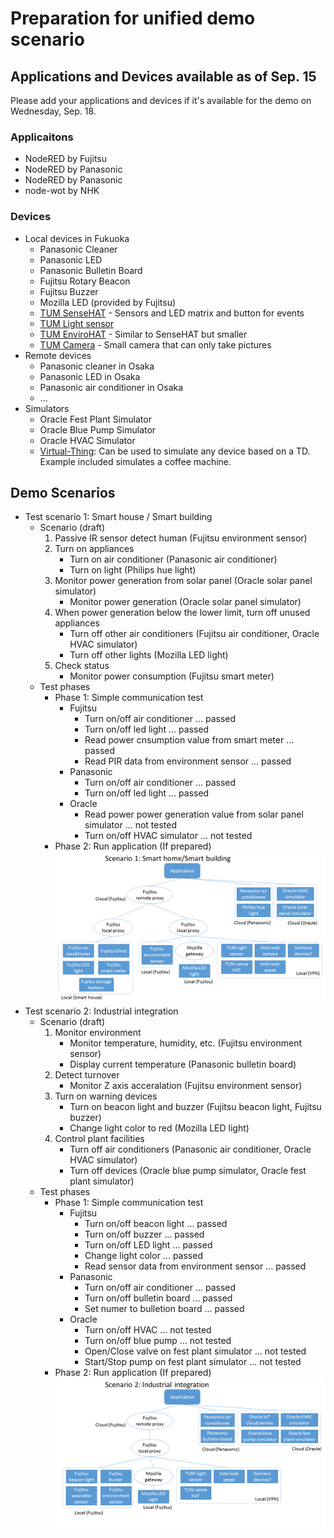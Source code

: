 # Preparation for unified demo scenario

## Applications and Devices available as of Sep. 15

Please add your applications and devices if it's available for the demo on Wednesday, Sep. 18.

### Applicaitons
* NodeRED by Fujitsu
* NodeRED by Panasonic
* NodeRED by Panasonic
* node-wot by NHK

### Devices
* Local devices in Fukuoka
  * Panasonic Cleaner
  * Panasonic LED
  * Panasonic Bulletin Board
  * Fujitsu Rotary Beacon
  * Fujitsu Buzzer
  * Mozilla LED (provided by Fujitsu)
  * [TUM SenseHAT](TDs/TUM/SenseHAT.json) - Sensors and LED matrix and button for events
  * [TUM Light sensor](TDs/TUM/lightSensor.json)
  * [TUM EnviroHAT](TDs/TUM/enviroPHAT.json) - Similar to SenseHAT but smaller
  * [TUM Camera](TDs/TUM/camera.json) - Small camera that can only take pictures
* Remote devices
  * Panasonic cleaner in Osaka
  * Panasonic LED in Osaka
  * Panasonic air conditioner in Osaka
  * ...
* Simulators
  * Oracle Fest Plant Simulator
  * Oracle Blue Pump Simulator
  * Oracle HVAC Simulator
  * [Virtual-Thing](https://www.npmjs.com/package/virtual-thing): Can be used to simulate any device based on a TD. Example included simulates a coffee machine.

## Demo Scenarios

- Test scenario 1: Smart house / Smart building
  - Scenario (draft)
    1. Passive IR sensor detect human (Fujitsu environment sensor)
    2. Turn on appliances
       - Turn on air conditioner (Panasonic air conditioner)
       - Turn on light (Philips hue light)
    3. Monitor power generation from solar panel (Oracle solar panel simulator)
       - Monitor power generation (Oracle solar panel simulator)
    4. When power generation below the lower limit, turn off unused appliances
       - Turn off other air conditioners (Fujitsu air conditioner, Oracle HVAC simulator)
       - Turn off other lights (Mozilla LED light)
    5. Check status
       - Monitor power consumption (Fujitsu smart meter)
  - Test phases
    - Phase 1: Simple communication test  
        - Fujitsu
          - Turn on/off air conditioner ... passed
          - Turn on/off led light ... passed
          - Read power cnsumption value from smart meter ... passed
          - Read PIR data from environment sensor ... passed
        - Panasonic
          - Turn on/off air conditioner ... passed
          - Turn on/off led light ... passed
        - Oracle
          - Read power power generation value from solar panel simulator ... not tested
          - Turn on/off HVAC simulator ... not tested
    - Phase 2: Run application (If prepared)
![scenario1][]
- Test scenario 2: Industrial integration
  - Scenario (draft)
    1. Monitor environment
       - Monitor temperature, humidity, etc. (Fujitsu environment sensor)
       - Display current temperature (Panasonic bulletin board)
    1. Detect turnover
       - Monitor Z axis acceralation (Fujitsu environment sensor)
    1. Turn on warning devices
       - Turn on beacon light and buzzer (Fujitsu beacon light, Fujitsu buzzer)
       - Change light color to red (Mozilla LED light)
    1. Control plant facilities
       - Turn off air conditioners (Panasonic air conditioner, Oracle HVAC simulator)
       - Turn off devices (Oracle blue pump simulator, Oracle fest plant simulator)
  - Test phases
    - Phase 1: Simple communication test  
        - Fujitsu
          - Turn on/off beacon light ... passed
          - Turn on/off buzzer ... passed
          - Turn on/off LED light ... passed
          - Change light color ... passed
          - Read sensor data from environment sensor ... passed
        - Panasonic
          - Turn on/off air conditioner ... passed
          - Turn on/off bulletin board ... passed
          - Set numer to bulletion board ... passed
        - Oracle
          - Turn on/off HVAC ... not tested
          - Turn on/off blue pump ... not tested
          - Open/Close valve on fest plant simulator ... not tested
          - Start/Stop pump on fest plant simulator ... not tested
    - Phase 2: Run application (If prepared)
![scenario2][]

[scenario1]:images/test_scenario_1.png
[scenario2]:images/test_scenario_2.png
